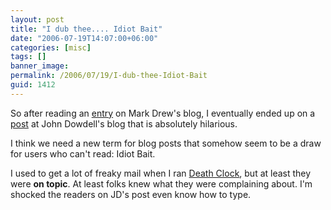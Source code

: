 ```yaml
---
layout: post
title: "I dub thee.... Idiot Bait"
date: "2006-07-19T14:07:00+06:00"
categories: [misc]
tags: []
banner_image: 
permalink: /2006/07/19/I-dub-thee-Idiot-Bait
guid: 1412
---
```


So after reading an <a href="http://www.markdrew.co.uk/blog/index.cfm/2006/7/19/Strange-but-true">entry</a> on Mark Drew's blog, I eventually ended up on a <a href="http://weblogs.macromedia.com/jd/archives/2003/01/instantet_the_e.cfm">post</a> at John Dowdell's blog that is absolutely hilarious. 

I think we need a new term for blog posts that somehow seem to be a draw for users who can't read: Idiot Bait. 

I used to get a lot of freaky mail when I ran <a href="http://www.deathclock.com">Death Clock</a>, but at least they were <b>on topic</b>. At least folks knew what they were complaining about. I'm shocked the readers on JD's post even know how to type.